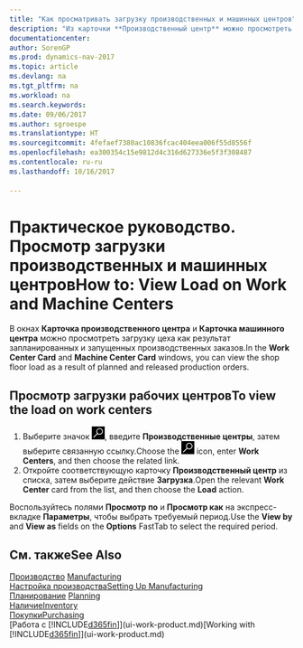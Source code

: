 ```yaml
---
title: "Как просматривать загрузку производственных и машинных центров"
description: "Из карточки **Производственный центр** можно просмотреть загрузку производственных центров в результате запущенных производственных заказов."
documentationcenter: 
author: SorenGP
ms.prod: dynamics-nav-2017
ms.topic: article
ms.devlang: na
ms.tgt_pltfrm: na
ms.workload: na
ms.search.keywords: 
ms.date: 09/06/2017
ms.author: sgroespe
ms.translationtype: HT
ms.sourcegitcommit: 4fefaef7380ac10836fcac404eea006f55d8556f
ms.openlocfilehash: ea300354c15e9812d4c316d627336e5f3f308487
ms.contentlocale: ru-ru
ms.lasthandoff: 10/16/2017

---
```

# <a name="how-to-view-load-on-work-and-machine-centers"></a><span data-ttu-id="0df08-103">Практическое руководство. Просмотр загрузки производственных и машинных центров</span><span class="sxs-lookup"><span data-stu-id="0df08-103">How to: View Load on Work and Machine Centers</span></span>
<span data-ttu-id="0df08-104">В окнах **Карточка производственного центра** и **Карточка машинного центра** можно просмотреть загрузку цеха как результат запланированных и запущенных производственных заказов.</span><span class="sxs-lookup"><span data-stu-id="0df08-104">In the **Work Center Card** and **Machine Center Card** windows, you can view the shop floor load as a result of planned and released production orders.</span></span>    

## <a name="to-view-the-load-on-work-centers"></a><span data-ttu-id="0df08-105">Просмотр загрузки рабочих центров</span><span class="sxs-lookup"><span data-stu-id="0df08-105">To view the load on work centers</span></span>  
1.  <span data-ttu-id="0df08-106">Выберите значок ![Поиск страницы или отчета](media/ui-search/search_small.png "Значок поиска страницы или отчета"), введите **Производственные центры**, затем выберите связанную ссылку.</span><span class="sxs-lookup"><span data-stu-id="0df08-106">Choose the ![Search for Page or Report](media/ui-search/search_small.png "Search for Page or Report icon") icon, enter **Work Centers**, and then choose the related link.</span></span>  
2.  <span data-ttu-id="0df08-107">Откройте соответствующую карточку **Производственный центр** из списка, затем выберите действие **Загрузка**.</span><span class="sxs-lookup"><span data-stu-id="0df08-107">Open the relevant **Work Center** card from the list, and then choose the **Load** action.</span></span>  

<span data-ttu-id="0df08-108">Воспользуйтесь полями **Просмотр по** и **Просмотр как** на экспресс-вкладке **Параметры**, чтобы выбрать требуемый период.</span><span class="sxs-lookup"><span data-stu-id="0df08-108">Use the **View by** and **View as** fields on the **Options** FastTab to select the required period.</span></span>  

## <a name="see-also"></a><span data-ttu-id="0df08-109">См. также</span><span class="sxs-lookup"><span data-stu-id="0df08-109">See Also</span></span>  
<span data-ttu-id="0df08-110">[Производство](production-manage-manufacturing.md)  </span><span class="sxs-lookup"><span data-stu-id="0df08-110">[Manufacturing](production-manage-manufacturing.md)  </span></span>  
[<span data-ttu-id="0df08-111">Настройка производства</span><span class="sxs-lookup"><span data-stu-id="0df08-111">Setting Up Manufacturing</span></span>](production-configure-production-processes.md)  
<span data-ttu-id="0df08-112">[Планирование](production-planning.md)    </span><span class="sxs-lookup"><span data-stu-id="0df08-112">[Planning](production-planning.md)    </span></span>  
[<span data-ttu-id="0df08-113">Наличие</span><span class="sxs-lookup"><span data-stu-id="0df08-113">Inventory</span></span>](inventory-manage-inventory.md)  
[<span data-ttu-id="0df08-114">Покупки</span><span class="sxs-lookup"><span data-stu-id="0df08-114">Purchasing</span></span>](purchasing-manage-purchasing.md)  
<span data-ttu-id="0df08-115">[Работа с [!INCLUDE[d365fin](includes/d365fin_md.md)]](ui-work-product.md)</span><span class="sxs-lookup"><span data-stu-id="0df08-115">[Working with [!INCLUDE[d365fin](includes/d365fin_md.md)]](ui-work-product.md)</span></span>


